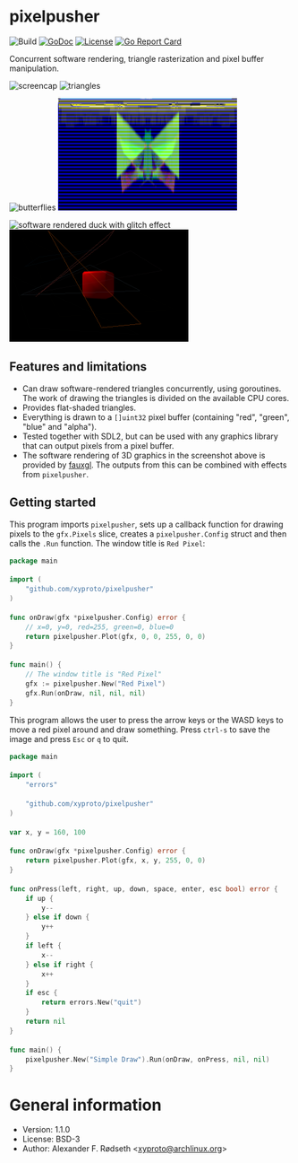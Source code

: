 # pixelpusher

![Build](https://github.com/xyproto/pixelpusher/workflows/Build/badge.svg)
[![GoDoc](https://godoc.org/github.com/xyproto/pixelpusher?status.svg)](http://godoc.org/github.com/xyproto/pixelpusher)
[![License](http://img.shields.io/badge/license-BSD-green.svg?style=flat)](https://raw.githubusercontent.com/xyproto/pixelpusher/master/LICENSE)
[![Go Report Card](https://goreportcard.com/badge/github.com/xyproto/pixelpusher)](https://goreportcard.com/report/github.com/xyproto/pixelpusher)

Concurrent software rendering, triangle rasterization and pixel buffer manipulation.

![screencap](img/screencap.gif) ![triangles](img/triangles.png)

![butterflies](img/butterfly.png) ![glitch effect](img/strobe.png)

![software rendered duck with glitch effect](img/glitch.png) ![software rendered beveled cube](img/cube.png)

## Features and limitations

* Can draw software-rendered triangles concurrently, using goroutines. The work of drawing the triangles is divided on the available CPU cores.
* Provides flat-shaded triangles.
* Everything is drawn to a `[]uint32` pixel buffer (containing "red", "green", "blue" and "alpha").
* Tested together with SDL2, but can be used with any graphics library that can output pixels from a pixel buffer.
* The software rendering of 3D graphics in the screenshot above is provided by [fauxgl](https://github.com/fogleman/fauxgl). The outputs from this can be combined with effects from `pixelpusher`.

## Getting started

This program imports `pixelpusher`, sets up a callback function for drawing pixels to the `gfx.Pixels` slice, creates a `pixelpusher.Config` struct and then calls the `.Run` function. The window title is `Red Pixel`:

```go
package main

import (
    "github.com/xyproto/pixelpusher"
)

func onDraw(gfx *pixelpusher.Config) error {
    // x=0, y=0, red=255, green=0, blue=0
    return pixelpusher.Plot(gfx, 0, 0, 255, 0, 0)
}

func main() {
    // The window title is "Red Pixel"
    gfx := pixelpusher.New("Red Pixel")
    gfx.Run(onDraw, nil, nil, nil)
}
```

This program allows the user to press the arrow keys or the WASD keys to move a red pixel around and draw something. Press `ctrl-s` to save the image and press `Esc` or `q` to quit.

```go
package main

import (
    "errors"

    "github.com/xyproto/pixelpusher"
)

var x, y = 160, 100

func onDraw(gfx *pixelpusher.Config) error {
    return pixelpusher.Plot(gfx, x, y, 255, 0, 0)
}

func onPress(left, right, up, down, space, enter, esc bool) error {
    if up {
        y--
    } else if down {
        y++
    }
    if left {
        x--
    } else if right {
        x++
    }
    if esc {
        return errors.New("quit")
    }
    return nil
}

func main() {
    pixelpusher.New("Simple Draw").Run(onDraw, onPress, nil, nil)
}
```

# General information

* Version: 1.1.0
* License: BSD-3
* Author: Alexander F. Rødseth &lt;xyproto@archlinux.org&gt;
